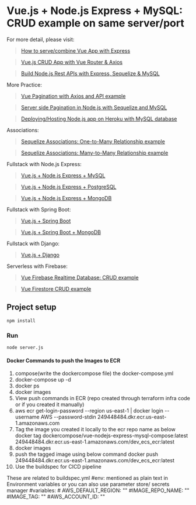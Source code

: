 # Vue.js + Node.js Express + MySQL: CRUD example on same server/port

For more detail, please visit:
> [How to serve/combine Vue App with Express](https://bezkoder.com/serve-vue-app-express/)

> [Vue.js CRUD App with Vue Router & Axios](https://bezkoder.com/vue-js-crud-app/)

> [Build Node.js Rest APIs with Express, Sequelize & MySQL](https://bezkoder.com/node-js-express-sequelize-mysql/)

More Practice:
> [Vue Pagination with Axios and API example](https://bezkoder.com/vue-pagination-axios/)

> [Server side Pagination in Node.js with Sequelize and MySQL](https://bezkoder.com/node-js-sequelize-pagination-mysql/)

> [Deploying/Hosting Node.js app on Heroku with MySQL database](https://bezkoder.com/deploy-node-js-app-heroku-cleardb-mysql/)

Associations:
> [Sequelize Associations: One-to-Many Relationship example](https://bezkoder.com/sequelize-associate-one-to-many/)

> [Sequelize Associations: Many-to-Many Relationship example](https://bezkoder.com/sequelize-associate-many-to-many/)

Fullstack with Node.js Express:
> [Vue.js + Node.js Express + MySQL](https://bezkoder.com/vue-js-node-js-express-mysql-crud-example/)

> [Vue.js + Node.js Express + PostgreSQL](https://bezkoder.com/vue-node-express-postgresql/)

> [Vue.js + Node.js Express + MongoDB](https://bezkoder.com/vue-node-express-mongodb-mevn-crud/)

Fullstack with Spring Boot:
> [Vue.js + Spring Boot](https://bezkoder.com/spring-boot-vue-js-crud-example/)

> [Vue.js + Spring Boot + MongoDB](https://bezkoder.com/spring-boot-vue-mongodb/)

Fullstack with Django:
> [Vue.js + Django](https://bezkoder.com/django-vue-js-rest-framework/)

Serverless with Firebase:
> [Vue Firebase Realtime Database: CRUD example](https://bezkoder.com/vue-firebase-realtime-database/)

> [Vue Firestore CRUD example](https://bezkoder.com/vue-firestore-crud/)

## Project setup
```
npm install
```

### Run
```
node server.js
```


#### Docker Commands to push the Images to ECR
1. compose(write the dockercompose file) the docker-compose.yml
2. docker-compose up -d
3. docker ps
4. docker images
5. View push commands in ECR (repo created through terraform infra code or if you created it manually)
6. aws ecr get-login-password --region us-east-1 | docker login --username AWS --password-stdin 249448484.dkr.ecr.us-east-1.amazonaws.com
7. Tag the image you created it locally to the ecr repo name as below
   docker tag dockercompose/vue-nodejs-express-mysql-compose:latest 249448484.dkr.ecr.us-east-1.amazonaws.com/dev_ecs_ecr:latest
8. docker images
9. push the tagged image using below command
   docker push 249448484.dkr.ecr.us-east-1.amazonaws.com/dev_ecs_ecr:latest
10. Use the buildspec for CICD pipeline  

These are related to buildspec.yml 
#env: mentioned as plain text in Environment variables or you can also use parameter store/
secrets manager
   #variables:
      # AWS_DEFAULT_REGION: ""
      #IMAGE_REPO_NAME: ""
      #IMAGE_TAG: ""
      #AWS_ACCOUNT_ID: ""
